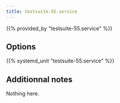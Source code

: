 ```yaml
---
title: testsuite-55.service
---
```


{{% provided_by "testsuite-55.service" %}}

## Options

{{% systemd_unit "testsuite-55.service" %}}

## Additionnal notes

Nothing here.